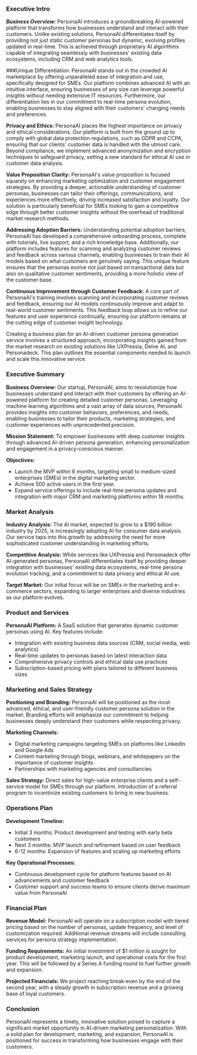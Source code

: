 ### Executive Intro 

***Business Overview:***
PersonaAI introduces a groundbreaking AI-powered platform that transforms how businesses understand and interact with their customers. Unlike existing solutions, PersonaAI differentiates itself by providing not just static customer personas but dynamic, evolving profiles updated in real-time. This is achieved through proprietary AI algorithms capable of integrating seamlessly with businesses' existing data ecosystems, including CRM and web analytics tools.

###Unique Differentiation:
PersonaAI stands out in the crowded AI marketplace by offering unparalleled ease of integration and use, specifically designed for SMEs. Our platform combines advanced AI with an intuitive interface, ensuring businesses of any size can leverage powerful insights without needing extensive IT resources. Furthermore, our differentiation lies in our commitment to real-time persona evolution, enabling businesses to stay aligned with their customers' changing needs and preferences.

**Privacy and Ethics:**
PersonaAI places the highest importance on privacy and ethical considerations. Our platform is built from the ground up to comply with global data protection regulations, such as GDPR and CCPA, ensuring that our clients' customer data is handled with the utmost care. Beyond compliance, we implement advanced anonymization and encryption techniques to safeguard privacy, setting a new standard for ethical AI use in customer data analysis.

**Value Proposition Clarity:**
PersonaAI's value proposition is focused squarely on enhancing marketing optimization and customer engagement strategies. By providing a deeper, actionable understanding of customer personas, businesses can tailor their offerings, communications, and experiences more effectively, driving increased satisfaction and loyalty. Our solution is particularly beneficial for SMEs looking to gain a competitive edge through better customer insights without the overhead of traditional market research methods.

**Addressing Adoption Barriers:**
Understanding potential adoption barriers, PersonaAI has developed a comprehensive onboarding process, complete with tutorials, live support, and a rich knowledge base. Additionally, our platform includes features for scanning and analyzing customer reviews and feedback across various channels, enabling businesses to train their AI models based on what customers are genuinely saying. This unique feature ensures that the personas evolve not just based on transactional data but also on qualitative customer sentiments, providing a more holistic view of the customer base.

**Continuous Improvement through Customer Feedback:**
A core part of PersonaAI's training involves scanning and incorporating customer reviews and feedback, ensuring our AI models continuously improve and adapt to real-world customer sentiments. This feedback loop allows us to refine our features and user experience continually, ensuring our platform remains at the cutting edge of customer insight technology.

Creating a business plan for an AI-driven customer persona generation service involves a structured approach, incorporating insights gained from the market research on existing solutions like UXPressia, Delve AI, and Personadeck. This plan outlines the essential components needed to launch and scale this innovative service.

### Executive Summary

**Business Overview:** Our startup, PersonaAI, aims to revolutionize how businesses understand and interact with their customers by offering an AI-powered platform for creating detailed customer personas. Leveraging machine learning algorithms and a vast array of data sources, PersonaAI provides insights into customer behaviors, preferences, and needs, enabling businesses to tailor their products, marketing strategies, and customer experiences with unprecedented precision.

**Mission Statement:** To empower businesses with deep customer insights through advanced AI-driven persona generation, enhancing personalization and engagement in a privacy-conscious manner.

**Objectives:**
- Launch the MVP within 6 months, targeting small to medium-sized enterprises (SMEs) in the digital marketing sector.
- Achieve 500 active users in the first year.
- Expand service offerings to include real-time persona updates and integration with major CRM and marketing platforms within 18 months.

### Market Analysis

**Industry Analysis:** The AI market, expected to grow to a $190 billion industry by 2025, is increasingly adopting AI for consumer data analysis. Our service taps into this growth by addressing the need for more sophisticated customer understanding in marketing efforts.

**Competitive Analysis:** While services like UXPressia and Personadeck offer AI-generated personas, PersonaAI differentiates itself by providing deeper integration with businesses' existing data ecosystems, real-time persona evolution tracking, and a commitment to data privacy and ethical AI use.

**Target Market:** Our initial focus will be on SMEs in the marketing and e-commerce sectors, expanding to larger enterprises and diverse industries as our platform evolves.

### Product and Services

**PersonaAI Platform:** A SaaS solution that generates dynamic customer personas using AI. Key features include:
- Integration with existing business data sources (CRM, social media, web analytics)
- Real-time updates to personas based on latest interaction data
- Comprehensive privacy controls and ethical data use practices
- Subscription-based pricing with plans tailored to different business sizes

### Marketing and Sales Strategy

**Positioning and Branding:** PersonaAI will be positioned as the most advanced, ethical, and user-friendly customer persona solution in the market. Branding efforts will emphasize our commitment to helping businesses deeply understand their customers while respecting privacy.

**Marketing Channels:**
- Digital marketing campaigns targeting SMEs on platforms like LinkedIn and Google Ads
- Content marketing through blogs, webinars, and whitepapers on the importance of customer insights
- Partnerships with marketing agencies and consultancies

**Sales Strategy:** Direct sales for high-value enterprise clients and a self-service model for SMEs through our platform. Introduction of a referral program to incentivize existing customers to bring in new business.

### Operations Plan

**Development Timeline:**
- Initial 3 months: Product development and testing with early beta customers
- Next 3 months: MVP launch and refinement based on user feedback
- 6-12 months: Expansion of features and scaling up marketing efforts

**Key Operational Processes:**
- Continuous development cycle for platform features based on AI advancements and customer feedback
- Customer support and success teams to ensure clients derive maximum value from PersonaAI

### Financial Plan

**Revenue Model:** PersonaAI will operate on a subscription model with tiered pricing based on the number of personas, update frequency, and level of customization required. Additional revenue streams will include consulting services for persona strategy implementation.

**Funding Requirements:** An initial investment of $1 million is sought for product development, marketing launch, and operational costs for the first year. This will be followed by a Series A funding round to fuel further growth and expansion.

**Projected Financials:** We project reaching break-even by the end of the second year, with a steady growth in subscription revenue and a growing base of loyal customers.

### Conclusion

PersonaAI represents a timely, innovative solution poised to capture a significant market opportunity in AI-driven marketing personalization. With a solid plan for development, marketing, and expansion, PersonaAI is positioned for success in transforming how businesses engage with their customers.

